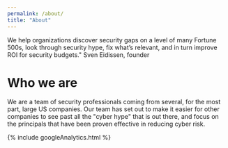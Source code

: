 ```yaml
---
permalink: /about/
title: "About"
---
```


We help organizations discover security gaps on a level of many Fortune 500s, 
look through security hype,
fix what’s relevant, 
and in turn improve ROI for security budgets."
Sven Eidissen, founder

# Who we are
We are a team of security professionals coming from several, for the most part, large US companies. Our team has set out to make it easier for other companies to see past all the "cyber hype" that is out there, and focus on the principals that have been proven effective in reducing cyber risk. 

<!-- Google analytics -->
{% include googleAnalytics.html %}